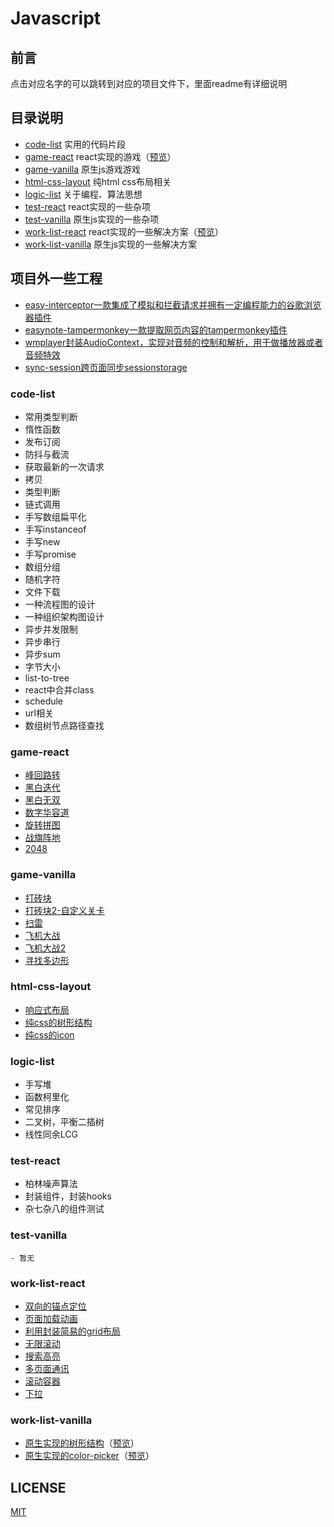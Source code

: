 # Javascript

## 前言

点击对应名字的可以跳转到对应的项目文件下，里面readme有详细说明

## 目录说明

- [code-list](#code-list) 实用的代码片段
- [game-react](#game-react) react实现的游戏（[预览](https://hans000.github.io/javascript-note/game-react/index.html)）
- [game-vanilla](#game-vanilla) 原生js游戏游戏
- [html-css-layout](#html-css-layout) 纯html css布局相关
- [logic-list](#logic-list) 关于编程、算法思想
- [test-react](#test-react) react实现的一些杂项
- [test-vanilla](#test-vanilla) 原生js实现的一些杂项
- [work-list-react](#work-list-react) react实现的一些解决方案（[预览](https://hans000.github.io/javascript-note/work-list-react/index.html)）
- [work-list-vanilla](#work-list-vanilla) 原生js实现的一些解决方案

## 项目外一些工程
- [easy-interceptor一款集成了模拟和拦截请求并拥有一定编程能力的谷歌浏览器插件](https://github.com/hans000/easy-interceptor)
- [easynote-tampermonkey一款提取网页内容的tampermonkey插件](https://github.com/hans000/easynote-tampermonkey)
- [wmplayer封装AudioContext，实现对音频的控制和解析，用于做播放器或者音频特效](https://github.com/hans000/wmplayer)
- [sync-session跨页面同步sessionstorage](https://github.com/hans000/sync-session)

### code-list

- 常用类型判断
- 惰性函数
- 发布订阅
- 防抖与截流
- 获取最新的一次请求
- 拷贝
- 类型判断
- 链式调用
- 手写数组扁平化
- 手写instanceof
- 手写new
- 手写promise
- 数组分组
- 随机字符
- 文件下载
- 一种流程图的设计
- 一种组织架构图设计
- 异步并发限制
- 异步串行
- 异步sum
- 字节大小
- list-to-tree
- react中合并class
- schedule
- url相关
- 数组树节点路径查找

### game-react

- [峰回路转](https://hans000.github.io/javascript-note/game-react/index.html#/number-ring)
- [黑白迭代](https://hans000.github.io/javascript-note/game-react/index.html#/black-white-turn)
- [黑白无双](https://hans000.github.io/javascript-note/game-react/index.html#/black-white-turn-pro)
- [数字华容道](https://hans000.github.io/javascript-note/game-react/index.html#/number-puzzle)
- [旋转拼图](https://hans000.github.io/javascript-note/game-react/index.html#/rotate-puzzle)
- [战旗阵地](https://hans000.github.io/javascript-note/game-react/index.html#/game09)
- [2048](https://hans000.github.io/javascript-note/game-react/index.html#/number-2048)

### game-vanilla

- [打砖块](./packages/game-vanilla/src/blockout/readme.md)
- [打砖块2-自定义关卡](./packages/game-vanilla/src/blockout-2/readme.md)
- [扫雷](./packages/game-vanilla/src/boom/readme.md)
- [飞机大战](./packages/game-vanilla/src/plane/readme.md)
- [飞机大战2](./packages/game-vanilla/src/plane-2/readme.md)
- [寻找多边形](./packages/game-vanilla/src/polyon/readme.md)

### html-css-layout

- [响应式布局](./packages/html-css-layout/%E5%B8%83%E5%B1%80/readme.md)
- [纯css的树形结构](./packages/html-css-layout/%E6%A0%91%E5%BD%A2%E7%BB%93%E6%9E%84/readme.md)
- [纯css的icon](./packages/html-css-layout/icon/readme.md)

### logic-list

- 手写堆
- 函数柯里化
- 常见排序
- 二叉树，平衡二插树
- 线性同余LCG

### test-react

- 柏林噪声算法
- 封装组件，封装hooks
- 杂七杂八的组件测试

### test-vanilla

    - 暂无

### work-list-react

- [双向的锚点定位](https://hans000.github.io/javascript-note/work-list-react/index.html#/anchor)
- [页面加载动画](https://hans000.github.io/javascript-note/work-list-react/index.html#/animate-enter)
- [利用封装简易的grid布局](https://hans000.github.io/javascript-note/work-list-react/index.html#/gridview)
- [无限滚动](https://hans000.github.io/javascript-note/work-list-react/index.html#/infiniate-scroll)
- [搜索高亮](https://hans000.github.io/javascript-note/work-list-react/index.html#/search-highlight)
- [多页面通讯](https://hans000.github.io/javascript-note/work-list-react/index.html#/multi-pages-state-sync)
- [滚动容器](https://hans000.github.io/javascript-note/work-list-react/index.html#/scroll-container)
- [下拉](https://hans000.github.io/javascript-note/work-list-react/index.html#/dropdown)

### work-list-vanilla

- [原生实现的树形结构](./packages/work-list-vanilla/src/tree/readme.md)（[预览](https://hans000.github.io/javascript-note/work-list-vanilla/tree/index.html)）
- [原生实现的color-picker](./packages/work-list-vanilla/src/color-picker/readme.md)（[预览](https://hans000.github.io/javascript-note/work-list-vanilla/color-picker/index.html)）

## LICENSE
[MIT](./LICENSE)
